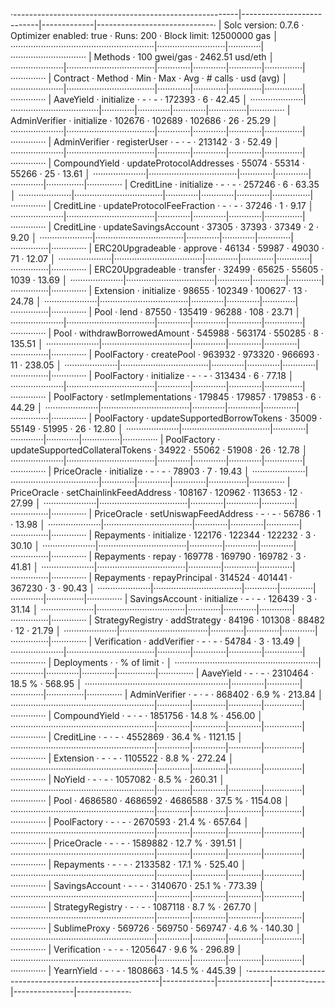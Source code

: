 ·--------------------------------------------------------|---------------------------|-------------|-----------------------------·
|                  Solc version: 0.7.6                   ·  Optimizer enabled: true  ·  Runs: 200  ·  Block limit: 12500000 gas  │
·························································|···························|·············|······························
|  Methods                                               ·              100 gwei/gas               ·       2462.51 usd/eth       │
·····················|···································|·············|·············|·············|···············|··············
|  Contract          ·  Method                           ·  Min        ·  Max        ·  Avg        ·  # calls      ·  usd (avg)  │
·····················|···································|·············|·············|·············|···············|··············
|  AaveYield         ·  initialize                       ·          -  ·          -  ·     172393  ·            6  ·      42.45  │
·····················|···································|·············|·············|·············|···············|··············
|  AdminVerifier     ·  initialize                       ·     102676  ·     102689  ·     102686  ·           26  ·      25.29  │
·····················|···································|·············|·············|·············|···············|··············
|  AdminVerifier     ·  registerUser                     ·          -  ·          -  ·     213142  ·            3  ·      52.49  │
·····················|···································|·············|·············|·············|···············|··············
|  CompoundYield     ·  updateProtocolAddresses          ·      55074  ·      55314  ·      55266  ·           25  ·      13.61  │
·····················|···································|·············|·············|·············|···············|··············
|  CreditLine        ·  initialize                       ·          -  ·          -  ·     257246  ·            6  ·      63.35  │
·····················|···································|·············|·············|·············|···············|··············
|  CreditLine        ·  updateProtocolFeeFraction        ·          -  ·          -  ·      37246  ·            1  ·       9.17  │
·····················|···································|·············|·············|·············|···············|··············
|  CreditLine        ·  updateSavingsAccount             ·      37305  ·      37393  ·      37349  ·            2  ·       9.20  │
·····················|···································|·············|·············|·············|···············|··············
|  ERC20Upgradeable  ·  approve                          ·      46134  ·      59987  ·      49030  ·           71  ·      12.07  │
·····················|···································|·············|·············|·············|···············|··············
|  ERC20Upgradeable  ·  transfer                         ·      32499  ·      65625  ·      55605  ·         1039  ·      13.69  │
·····················|···································|·············|·············|·············|···············|··············
|  Extension         ·  initialize                       ·      98655  ·     102349  ·     100627  ·           13  ·      24.78  │
·····················|···································|·············|·············|·············|···············|··············
|  Pool              ·  lend                             ·      87550  ·     135419  ·      96288  ·          108  ·      23.71  │
·····················|···································|·············|·············|·············|···············|··············
|  Pool              ·  withdrawBorrowedAmount           ·     545988  ·     563174  ·     550285  ·            8  ·     135.51  │
·····················|···································|·············|·············|·············|···············|··············
|  PoolFactory       ·  createPool                       ·     963932  ·     973320  ·     966693  ·           11  ·     238.05  │
·····················|···································|·············|·············|·············|···············|··············
|  PoolFactory       ·  initialize                       ·          -  ·          -  ·     313434  ·            6  ·      77.18  │
·····················|···································|·············|·············|·············|···············|··············
|  PoolFactory       ·  setImplementations               ·     179845  ·     179857  ·     179853  ·            6  ·      44.29  │
·····················|···································|·············|·············|·············|···············|··············
|  PoolFactory       ·  updateSupportedBorrowTokens      ·      35009  ·      55149  ·      51995  ·           26  ·      12.80  │
·····················|···································|·············|·············|·············|···············|··············
|  PoolFactory       ·  updateSupportedCollateralTokens  ·      34922  ·      55062  ·      51908  ·           26  ·      12.78  │
·····················|···································|·············|·············|·············|···············|··············
|  PriceOracle       ·  initialize                       ·          -  ·          -  ·      78903  ·            7  ·      19.43  │
·····················|···································|·············|·············|·············|···············|··············
|  PriceOracle       ·  setChainlinkFeedAddress          ·     108167  ·     120962  ·     113653  ·           12  ·      27.99  │
·····················|···································|·············|·············|·············|···············|··············
|  PriceOracle       ·  setUniswapFeedAddress            ·          -  ·          -  ·      56786  ·            1  ·      13.98  │
·····················|···································|·············|·············|·············|···············|··············
|  Repayments        ·  initialize                       ·     122176  ·     122344  ·     122232  ·            3  ·      30.10  │
·····················|···································|·············|·············|·············|···············|··············
|  Repayments        ·  repay                            ·     169778  ·     169790  ·     169782  ·            3  ·      41.81  │
·····················|···································|·············|·············|·············|···············|··············
|  Repayments        ·  repayPrincipal                   ·     314524  ·     401441  ·     367230  ·            3  ·      90.43  │
·····················|···································|·············|·············|·············|···············|··············
|  SavingsAccount    ·  initialize                       ·          -  ·          -  ·     126439  ·            3  ·      31.14  │
·····················|···································|·············|·············|·············|···············|··············
|  StrategyRegistry  ·  addStrategy                      ·      84196  ·     101308  ·      88482  ·           12  ·      21.79  │
·····················|···································|·············|·············|·············|···············|··············
|  Verification      ·  addVerifier                      ·          -  ·          -  ·      54784  ·            3  ·      13.49  │
·····················|···································|·············|·············|·············|···············|··············
|  Deployments                                           ·                                         ·  % of limit   ·             │
·························································|·············|·············|·············|···············|··············
|  AaveYield                                             ·          -  ·          -  ·    2310464  ·       18.5 %  ·     568.95  │
·························································|·············|·············|·············|···············|··············
|  AdminVerifier                                         ·          -  ·          -  ·     868402  ·        6.9 %  ·     213.84  │
·························································|·············|·············|·············|···············|··············
|  CompoundYield                                         ·          -  ·          -  ·    1851756  ·       14.8 %  ·     456.00  │
·························································|·············|·············|·············|···············|··············
|  CreditLine                                            ·          -  ·          -  ·    4552869  ·       36.4 %  ·    1121.15  │
·························································|·············|·············|·············|···············|··············
|  Extension                                             ·          -  ·          -  ·    1105522  ·        8.8 %  ·     272.24  │
·························································|·············|·············|·············|···············|··············
|  NoYield                                               ·          -  ·          -  ·    1057082  ·        8.5 %  ·     260.31  │
·························································|·············|·············|·············|···············|··············
|  Pool                                                  ·    4686580  ·    4686592  ·    4686588  ·       37.5 %  ·    1154.08  │
·························································|·············|·············|·············|···············|··············
|  PoolFactory                                           ·          -  ·          -  ·    2670593  ·       21.4 %  ·     657.64  │
·························································|·············|·············|·············|···············|··············
|  PriceOracle                                           ·          -  ·          -  ·    1589882  ·       12.7 %  ·     391.51  │
·························································|·············|·············|·············|···············|··············
|  Repayments                                            ·          -  ·          -  ·    2133582  ·       17.1 %  ·     525.40  │
·························································|·············|·············|·············|···············|··············
|  SavingsAccount                                        ·          -  ·          -  ·    3140670  ·       25.1 %  ·     773.39  │
·························································|·············|·············|·············|···············|··············
|  StrategyRegistry                                      ·          -  ·          -  ·    1087118  ·        8.7 %  ·     267.70  │
·························································|·············|·············|·············|···············|··············
|  SublimeProxy                                          ·     569726  ·     569750  ·     569747  ·        4.6 %  ·     140.30  │
·························································|·············|·············|·············|···············|··············
|  Verification                                          ·          -  ·          -  ·    1205647  ·        9.6 %  ·     296.89  │
·························································|·············|·············|·············|···············|··············
|  YearnYield                                            ·          -  ·          -  ·    1808663  ·       14.5 %  ·     445.39  │
·--------------------------------------------------------|-------------|-------------|-------------|---------------|-------------·